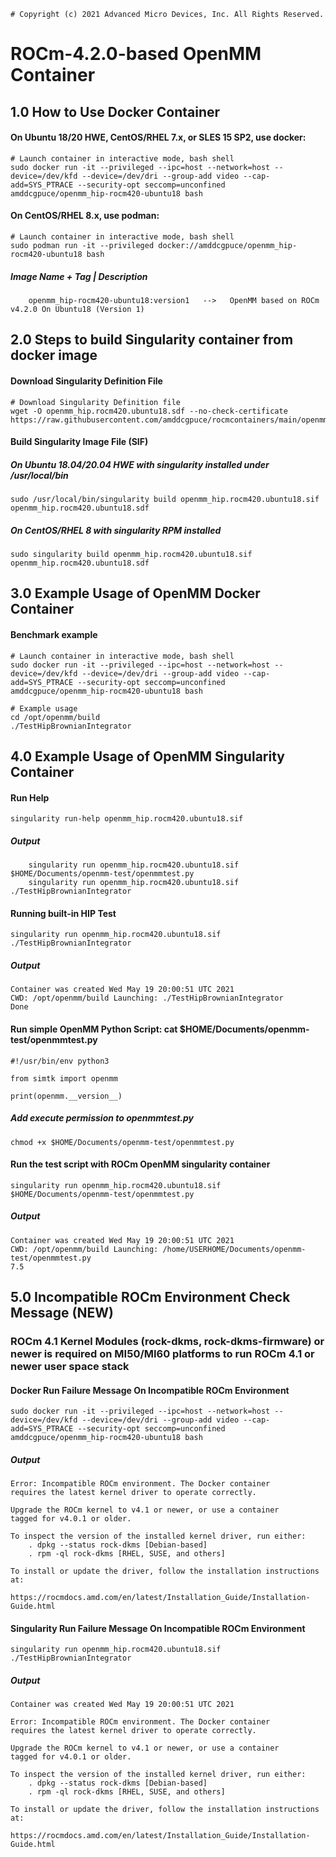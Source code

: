 ```
# Copyright (c) 2021 Advanced Micro Devices, Inc. All Rights Reserved.
```
# ROCm-4.2.0-based OpenMM Container

## 1.0 How to Use Docker Container
#### On Ubuntu 18/20 HWE, CentOS/RHEL 7.x, or SLES 15 SP2, use docker:
```
# Launch container in interactive mode, bash shell
sudo docker run -it --privileged --ipc=host --network=host --device=/dev/kfd --device=/dev/dri --group-add video --cap-add=SYS_PTRACE --security-opt seccomp=unconfined amddcgpuce/openmm_hip-rocm420-ubuntu18 bash
```
#### On CentOS/RHEL 8.x, use podman:
```
# Launch container in interactive mode, bash shell
sudo podman run -it --privileged docker://amddcgpuce/openmm_hip-rocm420-ubuntu18 bash
```
##### Image Name + Tag | Description
```
    openmm_hip-rocm420-ubuntu18:version1   -->   OpenMM based on ROCm v4.2.0 On Ubuntu18 (Version 1)
```

## 2.0 Steps to build Singularity container from docker image
#### Download Singularity Definition File
```
# Download Singularity Definition file
wget -O openmm_hip.rocm420.ubuntu18.sdf --no-check-certificate https://raw.githubusercontent.com/amddcgpuce/rocmcontainers/main/openmm/rocm420/ubuntu18/openmm_hip.rocm420.ubuntu18.sdf
```
#### Build Singularity Image File (SIF)
##### On Ubuntu 18.04/20.04 HWE with singularity installed under /usr/local/bin
```
sudo /usr/local/bin/singularity build openmm_hip.rocm420.ubuntu18.sif openmm_hip.rocm420.ubuntu18.sdf
```
##### On CentOS/RHEL 8 with singularity RPM installed
```
sudo singularity build openmm_hip.rocm420.ubuntu18.sif openmm_hip.rocm420.ubuntu18.sdf
```

## 3.0 Example Usage of OpenMM Docker Container
#### Benchmark example
```
# Launch container in interactive mode, bash shell
sudo docker run -it --privileged --ipc=host --network=host --device=/dev/kfd --device=/dev/dri --group-add video --cap-add=SYS_PTRACE --security-opt seccomp=unconfined amddcgpuce/openmm_hip-rocm420-ubuntu18 bash

# Example usage
cd /opt/openmm/build
./TestHipBrownianIntegrator 
```

## 4.0 Example Usage of OpenMM Singularity Container
#### Run Help
```
singularity run-help openmm_hip.rocm420.ubuntu18.sif
```
##### Output
```
    singularity run openmm_hip.rocm420.ubuntu18.sif $HOME/Documents/openmm-test/openmmtest.py
    singularity run openmm_hip.rocm420.ubuntu18.sif ./TestHipBrownianIntegrator
```
#### Running built-in HIP Test
```
singularity run openmm_hip.rocm420.ubuntu18.sif ./TestHipBrownianIntegrator
```
##### Output
```
Container was created Wed May 19 20:00:51 UTC 2021
CWD: /opt/openmm/build Launching: ./TestHipBrownianIntegrator
Done
```

#### Run simple OpenMM Python Script: cat $HOME/Documents/openmm-test/openmmtest.py
```
#!/usr/bin/env python3

from simtk import openmm

print(openmm.__version__)
```
##### Add execute permission to openmmtest.py
```
chmod +x $HOME/Documents/openmm-test/openmmtest.py
```
#### Run the test script with ROCm OpenMM singularity container
```
singularity run openmm_hip.rocm420.ubuntu18.sif $HOME/Documents/openmm-test/openmmtest.py
```
##### Output
```
Container was created Wed May 19 20:00:51 UTC 2021
CWD: /opt/openmm/build Launching: /home/USERHOME/Documents/openmm-test/openmmtest.py
7.5
```

## 5.0 Incompatible ROCm Environment Check Message (NEW)
### ROCm 4.1 Kernel Modules (rock-dkms, rock-dkms-firmware) or newer is required on MI50/MI60 platforms to run ROCm 4.1 or newer user space stack 

#### Docker Run Failure Message On Incompatible ROCm Environment
```
sudo docker run -it --privileged --ipc=host --network=host --device=/dev/kfd --device=/dev/dri --group-add video --cap-add=SYS_PTRACE --security-opt seccomp=unconfined amddcgpuce/openmm_hip-rocm420-ubuntu18 bash
```
##### Output
```
Error: Incompatible ROCm environment. The Docker container
requires the latest kernel driver to operate correctly.

Upgrade the ROCm kernel to v4.1 or newer, or use a container
tagged for v4.0.1 or older.

To inspect the version of the installed kernel driver, run either:
    . dpkg --status rock-dkms [Debian-based]
    . rpm -ql rock-dkms [RHEL, SUSE, and others]

To install or update the driver, follow the installation instructions at:
    https://rocmdocs.amd.com/en/latest/Installation_Guide/Installation-Guide.html
```

#### Singularity Run Failure Message On Incompatible ROCm Environment
```
singularity run openmm_hip.rocm420.ubuntu18.sif ./TestHipBrownianIntegrator
```
##### Output
```
Container was created Wed May 19 20:00:51 UTC 2021

Error: Incompatible ROCm environment. The Docker container
requires the latest kernel driver to operate correctly.

Upgrade the ROCm kernel to v4.1 or newer, or use a container
tagged for v4.0.1 or older.

To inspect the version of the installed kernel driver, run either:
    . dpkg --status rock-dkms [Debian-based]
    . rpm -ql rock-dkms [RHEL, SUSE, and others]

To install or update the driver, follow the installation instructions at:
    https://rocmdocs.amd.com/en/latest/Installation_Guide/Installation-Guide.html
```
